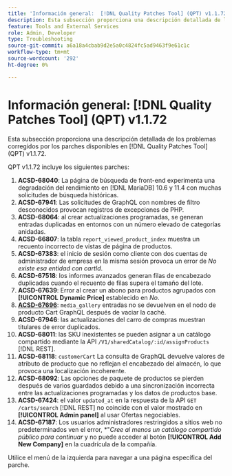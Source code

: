 ```yaml
---
title: 'Información general:  [!DNL Quality Patches Tool] (QPT) v1.1.72'
description: Esta subsección proporciona una descripción detallada de los problemas corregidos por los parches disponibles en  [!DNL Quality Patches Tool] (QPT) v1.1.72.
feature: Tools and External Services
role: Admin, Developer
type: Troubleshooting
source-git-commit: a6a18a4cbab9d2e5a0c4824fc5ad9463f9e61c1c
workflow-type: tm+mt
source-wordcount: '292'
ht-degree: 0%

---
```


# Información general: [!DNL Quality Patches Tool] (QPT) v1.1.72

Esta subsección proporciona una descripción detallada de los problemas corregidos por los parches disponibles en [!DNL Quality Patches Tool] (QPT) v1.1.72.

QPT v1.1.72 incluye los siguientes parches:
1. **ACSD-68040**: La página de búsqueda de front-end experimenta una degradación del rendimiento en [!DNL MariaDB] 10.6 y 11.4 con muchas solicitudes de búsqueda históricas.
1. **ACSD-67941**: Las solicitudes de GraphQL con nombres de filtro desconocidos provocan registros de excepciones de PHP.
1. **ACSD-68064**: al crear actualizaciones programadas, se generan entradas duplicadas en entornos con un número elevado de categorías anidadas.
1. **ACSD-66807**: la tabla `report_viewed_product_index` muestra un recuento incorrecto de vistas de página de productos.
1. **ACSD-67383**: el inicio de sesión como cliente con dos cuentas de administrador de empresa en la misma sesión provoca un error de *No existe esa entidad con cartId*.
1. **ACSD-67518**: los informes avanzados generan filas de encabezado duplicadas cuando el recuento de filas supera el tamaño del lote.
1. **ACSD-67639**: Error al crear un abono para productos agrupados con **[!UICONTROL Dynamic Price]** establecido en *No*.
1. **[ACSD-67696](/help/tools/quality-patches-tool/patches-available-in-qpt/v1-1-72/acsd-67696.md)**: `media_gallery` entradas no se devuelven en el nodo de producto Cart GraphQL después de vaciar la caché.
1. **ACSD-67946**: las actualizaciones del carro de compras muestran titulares de error duplicados.
1. **ACSD-68011**: las SKU inexistentes se pueden asignar a un catálogo compartido mediante la API `/V1/sharedCatalog/:id/assignProducts` [!DNL REST].
1. **ACSD-68118**: `customerCart` La consulta de GraphQL devuelve valores de atributo de producto que no reflejan el encabezado del almacén, lo que provoca una localización incoherente.
1. **ACSD-68092**: Las opciones de paquete de productos se pierden después de varios guardados debido a una sincronización incorrecta entre las actualizaciones programadas y los datos de productos base.
1. **ACSD-67424**: el valor `updated_at` en la respuesta de la API `GET /carts/search` [!DNL REST] no coincide con el valor mostrado en **[!UICONTROL Admin panel]** al usar Ofertas negociables.
1. **ACSD-67187**: Los usuarios administradores restringidos a sitios web no predeterminados ven el error, *&quot;*Cree al menos un catálogo compartido público para continuar* y no puede acceder al botón **[!UICONTROL Add New Company]** en la cuadrícula de la compañía.

Utilice el menú de la izquierda para navegar a una página específica del parche.
